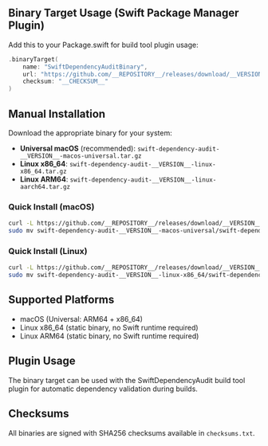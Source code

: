 ## Binary Target Usage (Swift Package Manager Plugin)

Add this to your Package.swift for build tool plugin usage:

```swift
.binaryTarget(
    name: "SwiftDependencyAuditBinary",
    url: "https://github.com/__REPOSITORY__/releases/download/__VERSION__/swift-dependency-audit.artifactbundle.zip",
    checksum: "__CHECKSUM__"
)
```

## Manual Installation

Download the appropriate binary for your system:

- **Universal macOS** (recommended): `swift-dependency-audit-__VERSION__-macos-universal.tar.gz`
- **Linux x86_64**: `swift-dependency-audit-__VERSION__-linux-x86_64.tar.gz`
- **Linux ARM64**: `swift-dependency-audit-__VERSION__-linux-aarch64.tar.gz`

### Quick Install (macOS)
```bash
curl -L https://github.com/__REPOSITORY__/releases/download/__VERSION__/swift-dependency-audit-__VERSION__-macos-universal.tar.gz | tar -xzf -
sudo mv swift-dependency-audit-__VERSION__-macos-universal/swift-dependency-audit /usr/local/bin/
```

### Quick Install (Linux)
```bash
curl -L https://github.com/__REPOSITORY__/releases/download/__VERSION__/swift-dependency-audit-__VERSION__-linux-x86_64.tar.gz | tar -xzf -
sudo mv swift-dependency-audit-__VERSION__-linux-x86_64/swift-dependency-audit /usr/local/bin/
```

## Supported Platforms

- macOS (Universal: ARM64 + x86_64)
- Linux x86_64 (static binary, no Swift runtime required)
- Linux ARM64 (static binary, no Swift runtime required)

## Plugin Usage

The binary target can be used with the SwiftDependencyAudit build tool plugin for automatic dependency validation during builds.

## Checksums
All binaries are signed with SHA256 checksums available in `checksums.txt`.